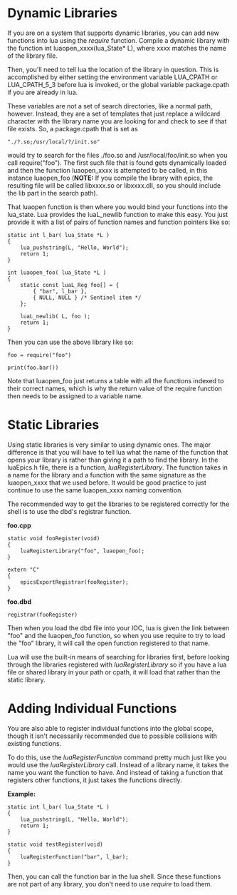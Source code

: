 # Dynamic Libraries

If you are on a system that supports dynamic libraries, you can add new
functions into lua using the *require* function. Compile a dynamic library
with the function int luaopen_xxxx(lua_State* L), where xxxx matches the
name of the library file.

Then, you'll need to tell lua the location of the library in question.
This is accomplished by either setting the environment variable LUA_CPATH
or LUA_CPATH_5_3 before lua is invoked, or the global variable package.cpath
if you are already in lua.

These variables are not a set of search directories, like a normal path, however.
Instead, they are a set of templates that just replace a wildcard character with
the library name you are looking for and check to see if that file exists. So,
a package.cpath that is set as

    "./?.so;/usr/local/?/init.so"

would try to search for the files ./foo.so and /usr/local/foo/init.so when you call
require("foo"). The first such file that is found gets dynamically loaded and then
the function luaopen_xxxx is attempted to be called, in this instance luaopen_foo
(**NOTE:** If you compile the library with epics, the resulting file will be called
libxxxx.so or libxxxx.dll, so you should include the lib part in the search path).

That luaopen function is then where you would bind your functions into the lua_state.
Lua provides the luaL_newlib function to make this easy. You just provide it with a
list of pairs of function names and function pointers like so:

    static int l_bar( lua_State *L )
    {
        lua_pushstring(L, "Hello, World");
        return 1;
    }

    int luaopen_foo( lua_State *L )
    {
        static const luaL_Reg foo[] = {
            { "bar", l_bar },
            { NULL, NULL } /* Sentinel item */
        };

        luaL_newlib( L, foo );
        return 1;
    }

Then you can use the above library like so:

    foo = require("foo")

    print(foo.bar())

Note that luaopen_foo just returns a table with all the functions indexed to their
correct names, which is why the return value of the require function then needs to
be assigned to a variable name.

# Static Libraries

Using static libraries is very similar to using dynamic ones. The major difference
is that you will have to tell lua what the name of the function that opens your
library is rather than giving it a path to find the library. In the luaEpics.h
file, there is a function, *luaRegisterLibrary*. The function takes in a name for
the library and a function with the same signature as the luaopen_xxxx that we used
before. It would be good practice to just continue to use the same luaopen_xxxx
naming convention.

The recommended way to get the libraries to be registered correctly for the shell is to
use the dbd's registrar function.

**foo.cpp**

    static void fooRegister(void)
    {
        luaRegisterLibrary("foo", luaopen_foo);
    }

    extern "C"
    {
        epicsExportRegistrar(fooRegister);
    }

**foo.dbd**

    registrar(fooRegister)

Then when you load the dbd file into your IOC, lua is given the link between "foo" and
the luaopen_foo function, so when you use require to try to load the "foo" library,
it will call the open function registered to that name.

Lua will use the built-in means of searching for libraries first, before looking through
the libraries registered with *luaRegisterLibrary* so if you have a lua file or shared
library in your path or cpath, it will load that rather than the static library.


# Adding Individual Functions

You are also able to register individual functions into the global scope,
though it isn't necessarily recommended due to possible collisions with
existing functions.

To do this, use the *luaRegisterFunction* command pretty much just like you
would use the *luaRegisterLibrary* call. Instead of a library name, it takes
the name you want the function to have. And instead of taking a function that
registers other functions, it just takes the functions directly.

**Example:**

    static int l_bar( lua_State *L )
    {
        lua_pushstring(L, "Hello, World");
        return 1;
    }

    static void testRegister(void)
    {
        luaRegisterFunction("bar", l_bar);
    }

Then, you can call the function bar in the lua shell. Since these functions are
not part of any library, you don't need to use *require* to load them.
